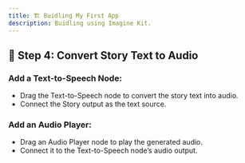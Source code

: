 ```yaml
---
title: 🏗️ Buidling My First App
description: Buidling using Imagine Kit.
---
```


## 🎤 Step 4: Convert Story Text to Audio

### Add a Text-to-Speech Node:
- Drag the Text-to-Speech node to convert the story text into audio.
- Connect the Story output as the text source.

### Add an Audio Player:
- Drag an Audio Player node to play the generated audio.
- Connect it to the Text-to-Speech node’s audio output.

